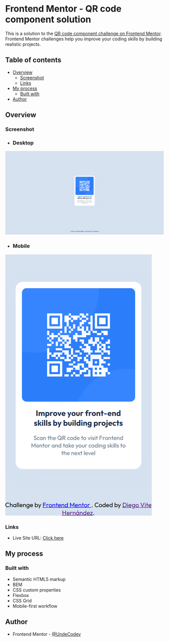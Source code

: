 # Frontend Mentor - QR code component solution

This is a solution to the [QR code component challenge on Frontend Mentor](https://www.frontendmentor.io/challenges/qr-code-component-iux_sIO_H). Frontend Mentor challenges help you improve your coding skills by building realistic projects. 

## Table of contents

- [Overview](#overview)
  - [Screenshot](#screenshot)
  - [Links](#links)
- [My process](#my-process)
  - [Built with](#built-with)
- [Author](#author)


## Overview

### Screenshot
- ### Desktop
![](./screenshots/qr-component--desktop.png)
- ### Mobile 
![](./screenshots/qr-component--mobile.png)

### Links

- Live Site URL: [Click here](https://undecodev.github.io/qr-component--frontend-mentor)

## My process

### Built with

- Semantic HTML5 markup
- BEM
- CSS custom properties
- Flexbox
- CSS Grid
- Mobile-first workflow

## Author

- Frontend Mentor - [@UndeCodev](https://www.frontendmentor.io/profile/UndeCodev)
